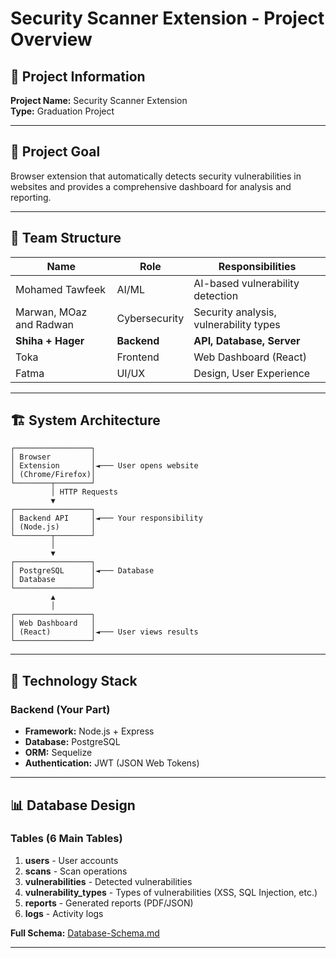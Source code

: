 # Security Scanner Extension - Project Overview

## 📌 Project Information

**Project Name:** Security Scanner Extension  
**Type:** Graduation Project  


---

## 🎯 Project Goal

Browser extension that automatically detects security vulnerabilities in websites and provides a comprehensive dashboard for analysis and reporting.

---

## 👥 Team Structure

| Name | Role | Responsibilities |
|------|------|------------------|
| Mohamed Tawfeek | AI/ML | AI-based vulnerability detection |
| Marwan, MOaz and Radwan | Cybersecurity | Security analysis, vulnerability types |
| **Shiha + Hager** | **Backend** | **API, Database, Server** |
| Toka | Frontend | Web Dashboard (React) |
| Fatma | UI/UX | Design, User Experience |

---

## 🏗️ System Architecture

```
┌─────────────────┐
│ Browser         │
│ Extension       │◄─── User opens website
│ (Chrome/Firefox)│
└────────┬────────┘
         │ HTTP Requests
         ▼
┌─────────────────┐
│ Backend API     │◄─── Your responsibility
│ (Node.js)       │
└────────┬────────┘
         │
         ▼
┌─────────────────┐
│ PostgreSQL      │◄─── Database
│ Database        │
└─────────────────┘
         ▲
         │
┌─────────────────┐
│ Web Dashboard   │
│ (React)         │◄─── User views results
└─────────────────┘
```

---

## 🔧 Technology Stack

### Backend (Your Part)
- **Framework:** Node.js + Express
- **Database:** PostgreSQL
- **ORM:** Sequelize
- **Authentication:** JWT (JSON Web Tokens)

---

## 📊 Database Design

### Tables (6 Main Tables)

1. **users** - User accounts
2. **scans** - Scan operations
3. **vulnerabilities** - Detected vulnerabilities
4. **vulnerability_types** - Types of vulnerabilities (XSS, SQL Injection, etc.)
5. **reports** - Generated reports (PDF/JSON)
6. **logs** - Activity logs

**Full Schema:** [Database-Schema.md](database/Database-Schema.md)

---
